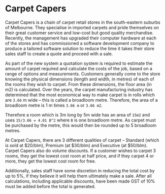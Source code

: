 # Carpet Capers

Carpet Capers is a chain of carpet retail stores in the south-eastern suburbs of Melbourne. They specialise in imported carpets and pride themselves on their great customer service and low-cost but good quality merchandise. Recently, the management has upgraded their computer hardware at each of the stores and has commissioned a software development company to produce a tailored software solution to reduce the time it takes their store sales staff to create a quote and proceed with a sale.

As part of the new system a quotation system is required to estimate the amount of carpet required and calculate the costs of the job, based on a range of options and measurements.
Customers generally come to the store knowing the physical dimensions (length and width, in metres) of each of the rooms they wish to carpet. From these dimensions, the floor area (in m2) is calculated. Over the years, the carpet manufacturing industry has determined that the most economical way to make carpet is in rolls which are `3.66` m wide – this is called a broadloom metre. Therefore, the area of a broadloom metre is 1 m times `3.66 m` or `3.66 m2`.

Therefore a room which is 3m long by 5m wide has an area of `15m2` and uses `15/3.66 = 4.01 B^2` where `B` is one broadloom metre. As carpet must be purchased by the metre, this would then be rounded up to 5 broadloom metres.

At Carpet Capers, there are 3 different qualities of carpet – Standard (which is sold at $20/blm), Premium (at $30/blm) and Executive (at $50/blm).
Carpet Capers also do volume discounts. If a customer wishes to carpet 3 rooms, they get the lowest cost room at half price, and if they carpet 4 or more, they get the lowest cost room for free.

Additionally, sales staff have some discretion in reducing the total cost by up to 5%, if they believe it will help them ultimately make a sale.
After all calculations, including applicable discounts, have been made GST of 10% must be added before the total is generated.